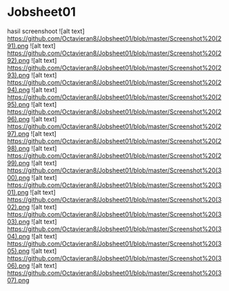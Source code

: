 # Jobsheet01
hasil screenshoot 
![alt text] https://github.com/Octavieran8/Jobsheet01/blob/master/Screenshot%20(291).png
![alt text] https://github.com/Octavieran8/Jobsheet01/blob/master/Screenshot%20(292).png
![alt text] https://github.com/Octavieran8/Jobsheet01/blob/master/Screenshot%20(293).png
![alt text] https://github.com/Octavieran8/Jobsheet01/blob/master/Screenshot%20(294).png
![alt text] https://github.com/Octavieran8/Jobsheet01/blob/master/Screenshot%20(295).png
![alt text] https://github.com/Octavieran8/Jobsheet01/blob/master/Screenshot%20(296).png
![alt text] https://github.com/Octavieran8/Jobsheet01/blob/master/Screenshot%20(297).png
![alt text] https://github.com/Octavieran8/Jobsheet01/blob/master/Screenshot%20(298).png
![alt text] https://github.com/Octavieran8/Jobsheet01/blob/master/Screenshot%20(299).png
![alt text] https://github.com/Octavieran8/Jobsheet01/blob/master/Screenshot%20(300).png
![alt text] https://github.com/Octavieran8/Jobsheet01/blob/master/Screenshot%20(301).png
![alt text] https://github.com/Octavieran8/Jobsheet01/blob/master/Screenshot%20(302).png
![alt text] https://github.com/Octavieran8/Jobsheet01/blob/master/Screenshot%20(303).png
![alt text] https://github.com/Octavieran8/Jobsheet01/blob/master/Screenshot%20(304).png
![alt text] https://github.com/Octavieran8/Jobsheet01/blob/master/Screenshot%20(305).png
![alt text] https://github.com/Octavieran8/Jobsheet01/blob/master/Screenshot%20(306).png
![alt text] https://github.com/Octavieran8/Jobsheet01/blob/master/Screenshot%20(307).png
